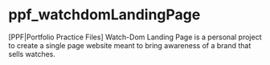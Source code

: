 # ppf_watchdomLandingPage
[PPF|Portfolio Practice Files] Watch-Dom Landing Page is a personal project to create a single page website meant to bring awareness of a brand that sells watches.
